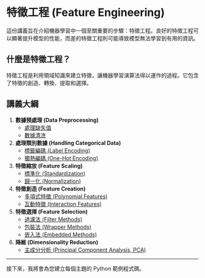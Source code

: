# 特徵工程 (Feature Engineering)

這份講義旨在介紹機器學習中一個至關重要的步驟：特徵工程。良好的特徵工程可以顯著提升模型的性能，而差的特徵工程則可能導致模型無法學習到有用的資訊。

## 什麼是特徵工程？

特徵工程是利用領域知識來建立特徵，讓機器學習演算法得以運作的過程。它包含了特徵的創造、轉換、提取和選擇。

## 講義大綱

1.  **數據預處理 (Data Preprocessing)**
    *   [處理缺失值](./examples/1_handling_missing_values.py)
    *   [數據清洗](./examples/2_data_cleaning.py)
2.  **處理類別數據 (Handling Categorical Data)**
    *   [標籤編碼 (Label Encoding)](./examples/3_label_encoding.py)
    *   [獨熱編碼 (One-Hot Encoding)](./examples/4_one_hot_encoding.py)
3.  **特徵縮放 (Feature Scaling)**
    *   [標準化 (Standardization)](./examples/5_standardization.py)
    *   [歸一化 (Normalization)](./examples/6_normalization.py)
4.  **特徵創造 (Feature Creation)**
    *   [多項式特徵 (Polynomial Features)](./examples/7_polynomial_features.py)
    *   [互動特徵 (Interaction Features)](./examples/8_interaction_features.py)
5.  **特徵選擇 (Feature Selection)**
    *   [過濾法 (Filter Methods)](./examples/9_filter_methods.py)
    *   [包裝法 (Wrapper Methods)](./examples/10_wrapper_methods.py)
    *   [嵌入法 (Embedded Methods)](./examples/11_embedded_methods.py)
6.  **降維 (Dimensionality Reduction)**
    *   [主成分分析 (Principal Component Analysis, PCA)](./examples/12_pca.py)

---

接下來，我將會為您建立每個主題的 Python 範例程式碼。
